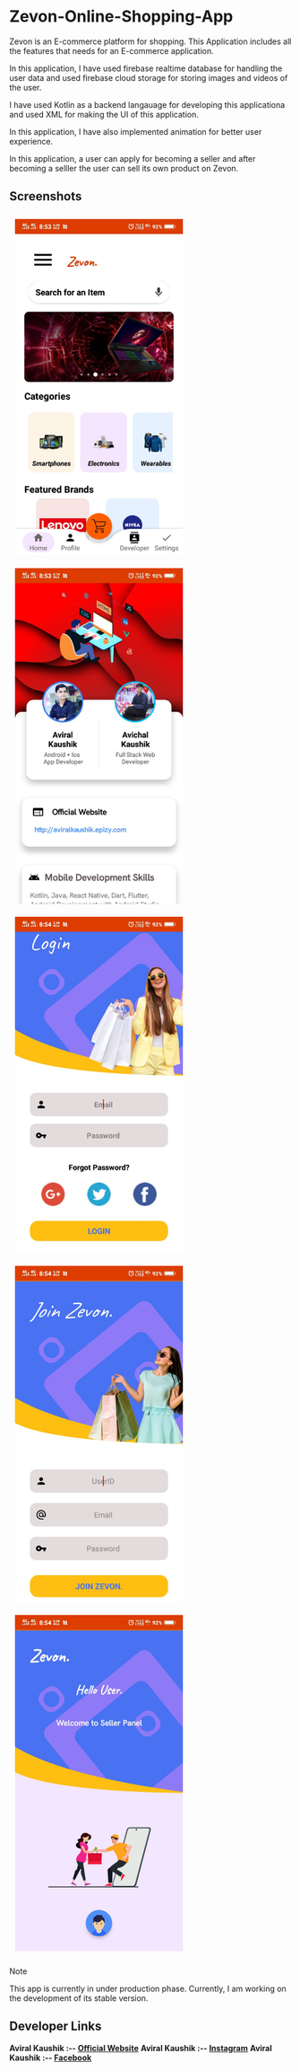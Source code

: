 # Zevon-Online-Shopping-App
Zevon is an E-commerce platform for shopping. This Application includes all the features that needs for an E-commerce application.

In this application, I have used firebase realtime database for handling the user data and used firebase cloud storage for storing images and videos of the user.

I have used Kotlin as a backend langauage for developing this applicationa and used XML for making the UI of this application.

In this application, I have also implemented animation for better user experience.

In this application, a user can apply for becoming a seller and after becoming a selller the user can sell its own product on Zevon.

## Screenshots

<p>
  <img src="https://github.com/Aviral-Kaushik/Zevon-Online-Shopping-App/raw/main/screenshots/Screenshot_2023_0227_085326.jpg" width="300px" style="padding: 10px" height="auto">
  <img src="https://github.com/Aviral-Kaushik/Zevon-Online-Shopping-App/raw/main/screenshots/Screenshot_2023_0227_085343.jpg" width="300px" style="padding: 10px" height="auto">
  <img src="https://github.com/Aviral-Kaushik/Zevon-Online-Shopping-App/blob/main/screenshots/Screenshot_2023_0227_085406.jpg" width="300px" style="padding: 10px" height="auto">
  <img src="https://github.com/Aviral-Kaushik/Zevon-Online-Shopping-App/blob/main/screenshots/Screenshot_2023_0227_085415.jpg" width="300px" style="padding: 10px" height="auto">
  <img src="https://github.com/Aviral-Kaushik/Zevon-Online-Shopping-App/blob/main/screenshots/Screenshot_2023_0227_085424.jpg" width="300px" style="padding: 10px" height="auto">
</p

## Note
This app is currently in under production phase. Currently, I am working on the development of its stable version.

## Developer Links

**Aviral Kaushik :-- [Official Website](http://aviralkaushik.epizy.com/)**
**Aviral Kaushik :-- [Instagram](https://www.instagram.com/aviral_3101/)**
**Aviral Kaushik :-- [Facebook](https://www.facebook.com/aviral.kaushik.16)**
